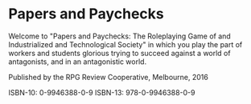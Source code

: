 # Papers and Paychecks


Welcome to "Papers and Paychecks: The Roleplaying Game of and 
Industrialized and Technological Society" in which you play the part of 
workers and students glorious trying to succeed against a world of 
antagonists, and in an antagonistic world.

Published by the RPG Review Cooperative, Melbourne, 2016

ISBN-10: 0-9946388-0-9
ISBN-13: 978-0-9946388-0-9

